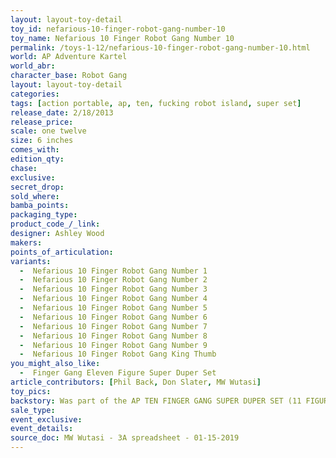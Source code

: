 ```yaml
---
layout: layout-toy-detail 
toy_id: nefarious-10-finger-robot-gang-number-10
toy_name: Nefarious 10 Finger Robot Gang Number 10
permalink: /toys-1-12/nefarious-10-finger-robot-gang-number-10.html
world: AP Adventure Kartel
world_abr: 
character_base: Robot Gang
layout: layout-toy-detail
categories: 
tags: [action portable, ap, ten, fucking robot island, super set]
release_date: 2/18/2013
release_price:  
scale: one twelve
size: 6 inches
comes_with: 
edition_qty: 
chase: 
exclusive: 
secret_drop: 
sold_where: 
bamba_points: 
packaging_type: 
product_code_/_link: 
designer: Ashley Wood
makers: 
points_of_articulation: 
variants: 
  -  Nefarious 10 Finger Robot Gang Number 1
  -  Nefarious 10 Finger Robot Gang Number 2
  -  Nefarious 10 Finger Robot Gang Number 3
  -  Nefarious 10 Finger Robot Gang Number 4
  -  Nefarious 10 Finger Robot Gang Number 5
  -  Nefarious 10 Finger Robot Gang Number 6
  -  Nefarious 10 Finger Robot Gang Number 7
  -  Nefarious 10 Finger Robot Gang Number 8
  -  Nefarious 10 Finger Robot Gang Number 9
  -  Nefarious 10 Finger Robot Gang King Thumb
you_might_also_like: 
  -  Finger Gang Eleven Figure Super Duper Set
article_contributors: [Phil Back, Don Slater, MW Wutasi]
toy_pics: 
backstory: Was part of the AP TEN FINGER GANG SUPER DUPER SET (11 FIGURES)
sale_type: 
event_exclusive: 
event_details: 
source_doc: MW Wutasi - 3A spreadsheet - 01-15-2019
---
```

